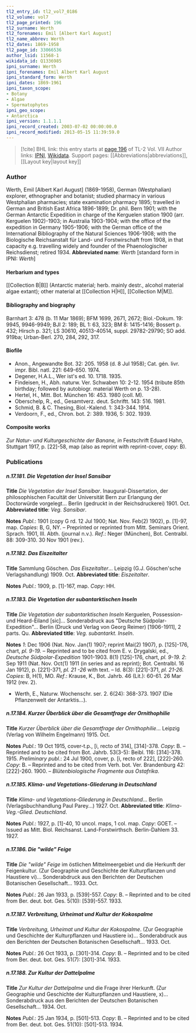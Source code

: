 ```yaml
---
tl2_entry_id: tl2_vol7_0186
tl2_volume: vol7
tl2_page_printed: 196
tl2_surname: Werth
tl2_forenames: Emil [Albert Karl August]
tl2_name_abbrev: Werth
tl2_dates: 1869-1958
tl2_page_id: 33066536
author_lsid: 11568-1
wikidata_id: Q1336985
ipni_surname: Werth
ipni_forenames: Emil Albert Karl August
ipni_standard_form: Werth
ipni_dates: 1869-1961
ipni_taxon_scope: 
- Botany
- Algae
- Spermatophytes
ipni_geo_scope: 
- Antarctica
ipni_version: 1.1.1.1
ipni_record_created: 2003-07-02 00:00:00.0
ipni_record_modified: 2013-05-15 11:39:59.0
---
```


> [!cite] BHL link: this entry starts at [page 196](https://www.biodiversitylibrary.org/page/33066536) of TL-2 Vol. VII
> Author links: [IPNI](https://www.ipni.org/a/11568-1), [Wikidata](https://www.wikidata.org/wiki/Q1336985). Support pages: [[Abbreviations|abbreviations]], [[Layout key|layout key]]

### Author

Werth, Emil \[Albert Karl August\] (1869-1958), German (Westphalian) explorer, ethnographer and botanist; studied pharmacy in various Westphalian pharmacies; state examination pharmacy 1895; travelled in German and British East Africa 1896-1899; Dr. phil. Bern 1901; with the German Antarctic Expedition in charge of the Kerguelen station 1900 (arr. Kerguelen 1902)-1903; in Australia 1903-1904; with the office of the expedition in Germany 1905-1906; with the German office of the International Bibliography of the Natural Sciences 1906-1908; with the Biologische Reichsanstalt für Land- und Forstwirschaft from 1908, in that capacity e.g. travelling widely and founder of the Phaenologischer Reichsdienst; retired 1934. 
**Abbreviated name**: *Werth* \[standard form in IPNI: *Werth*\]

#### Herbarium and types

[[Collection B|B]] (Antarctic material; herb. mainly destr., alcohol material algae extant); other material at [[Collection H|H]], [[Collection M|M]].

#### Bibliography and biography

Barnhart 3: 478 (b. 11 Mar 1869); BFM 1699, 2671, 2672; Biol.-Dokum. 19: 9945, 9946-9949; BJI 2: 189; BL 1: 63, 323; BM 8: 1415-1416; Bossert p. 432; Hirsch p. 321; LS 30610, 40513-40514, suppl. 29782-29790; SO add. 919ba; Urban-Berl. 270, 284, 292, 317.

#### Biofile

- Anon., Angewandte Bot. 32: 205. 1958 (d. 8 Jul 1958); Cat. gén. livr. impr. Bibl. natl. 221: 649-650. 1974.
- Degener, H.A.L., Wer ist's ed. 10. 1718. 1935.
- Findeisen, H., Abh. naturw. Ver. Schwaben 10: 2-12. 1954 (tribute 85th birthday; followed by autobiogr. material Werth on p. 13-28).
- Hertel, H., Mitt. Bot. München 16: 453. 1980 (coll. M).
- Oberschelp, R., ed., Gesamtverz. deut. Schriftt. 143: 516. 1981.
- Schmid, B. & C. Thesing, Biol.-Kalend. 1: 343-344. 1914.
- Verdoorn, F., ed., Chron. bot. 2: 389. 1936, 5: 302. 1939.

#### Composite works

*Zur Natur- und Kulturgeschichte der Banane, in* Festschrift Eduard Hahn, Stuttgart 1917, p. \[22\]-58, map (also as reprint with reprint-cover, *copy*: B).

### Publications

##### n.17.181. Die Vegetation der Insel Sansibar

**Title**
*Die Vegetation der Insel Sansibar*. Inaugural-Dissertation, der philosophischen Facultät der Universität Bern zur Erlangung der Doctorwürde vorgelegt... Berlin (gedruckt in der Reichsdruckerei) 1901. Oct.
**Abbreviated title**: *Veg. Sansibar*.

**Notes**
*Publ*.: 1901 (copy G rd. 12 Jul 1900; Nat. Nov. Feb(2) 1902), p. \[1\]-97, map. *Copies*: B, G, NY. – Preprinted or reprinted from Mitt. Seminars Orient. Sprach. 1901, III. Abth. (journal n.v.).
*Ref*.: Neger (München), Bot. Centralbl. 88: 309-310. 30 Nov 1901 (rev.).

##### n.17.182. Das Eiszeitalter

**Title**
Sammlung Göschen. *Das Eiszeitalter*... Leipzig (G.J. Göschen'sche Verlagshandlung) 1909. Oct.
**Abbreviated title**: *Eiszeitalter*.

**Notes**
*Publ*.: 1909, p. \[1\]-167, map. *Copy*: HH.

##### n.17.183. Die Vegetation der subantarktischen Inseln

**Title**
*Die Vegetation der subantarktischen Inseln* Kerguelen, Possession- und Heard-Eiland \[sic\]... Sonderabdruck aus "Deutsche Südpolar-Expedition"... Berlin (Druck und Verlag von Georg Reimer) \[1906-1911\], 2 parts. Qu.
**Abbreviated title**: *Veg. subantarkt. Inseln*.

**Notes**
*1*: Dec 1906 (Nat. Nov. Jan(1) 1907; reprint Mai(2) 1907), p. \[125\]-176, chart, *pl. 9-19.* – Reprinted and to be cited from E. v. Drygalski, ed., *Deutsche Südpolar-Expedition* 1901-1903. 8(1) \[125\]-176, chart, *pl. 9-19.*
*2*: Sep 1911 (Nat. Nov. Oct(1) 1911 (in series and as reprint); Bot. Centralbl. 16 Jan 1912), p. \[221\]-371, *pl. 21 -26* with text. – Id. 8(3): \[221\]-371, *pl. 21-26.
Copies*: B, H(1), MO.
*Ref*.: Krause, K., Bot. Jahrb. 46 (Lit.): 60-61. 26 Mar 1912 (rev. 2).
- Werth, E., Naturw. Wochenschr. ser. 2. 6(24): 368-373. 1907 (Die Pflanzenwelt der Antarktis...).

##### n.17.184. Kurzer Überblick über die Gesamtfrage der Ornithophilie

**Title**
*Kurzer Überblick über die Gesamtfrage der Ornithophilie*... Leipzig (Verlag von Wilhelm Engelmann) 1915. Oct.

**Notes**
*Publ*.: 19 Oct 1915, cover-t.p., \[i, recto of 314\], \[314\]-378. *Copy*: B. – Reprinted and to be cited from Bot. Jahrb. 53(3-5): Beibl. 116: \[314\]-378. 1915.
*Preliminary publ*.: 24 Jul 1900, cover, p. \[i, recto of 222\], \[222\]-260. *Copy*: B. – Reprinted and to be cited from Verh. bot. Ver. Brandenburg 42: \[222\]-260. 1900. – *Blütenbiologische Fragmente aus Ostafrika*.

##### n.17.185. Klima- und Vegetations-Gliederung in Deutschland

**Title**
*Klima- und Vegetations-Gliederung in Deutschland*... Berlin (Verlagsbuchhandlung Paul Parey...) 1927. Oct.
**Abbreviated title**: *Klima- Veg.-Glied. Deutschland*.

**Notes**
*Publ*.: 1927, p. \[1\]-40, 10 uncol. maps, 1 col. map. *Copy*: GOET. – Issued as Mitt. Biol. Reichsanst. Land-Forstwirthsch. Berlin-Dahlem 33. 1927.

##### n.17.186. Die "wilde" Feige

**Title**
*Die "wilde" Feige* im östlichen Mittelmeergebiet und die Herkunft der Feigenkultur. (Zur Geographie und Geschichte der Kulturpflanzen und Haustiere vi)... Sonderabdruck aus den Berichten der Deutschen Botanischen Gesellschaft... 1933. Oct.

**Notes**
*Publ*.: 26 Jan 1933, p. \[539\]-557. *Copy*: B. – Reprinted and to be cited from Ber. deut. bot. Ges. 5(10): \[539\]-557. 1933.

##### n.17.187. Verbreitung, Urheimat und Kultur der Kokospalme

**Title**
*Verbreitung, Urheimat und Kultur der Kokospalme*. (Zur Geographie und Geschichte der Kulturpflanzen und Haustiere ix)... Sonderabdruck aus den Berichten der Deutschen Botanischen Gesellschaft... 1933. Oct.

**Notes**
*Publ*.: 26 Oct 1933, p. \[301\]-314. *Copy*: B. – Reprinted and to be cited from Ber. deut. bot. Ges. 51(7): \[301\]-314. 1933.

##### n.17.188. Zur Kultur der Dattelpalme

**Title**
*Zur Kultur der Dattelpalme* und die Frage ihrer Herkunft. (Zur Geographie und Geschichte der Kulturpflanzen und Haustiere, x)... Sonderabdruck aus den Berichten der Deutschen Botanischen Gesellschaft... 1934. Oct.

**Notes**
*Publ*.: 25 Jan 1934, p. \[501\]-513. *Copy*: B. – Reprinted and to be cited from Ber. deut. bot. Ges. 51(10): \[501\]-513. 1934.

